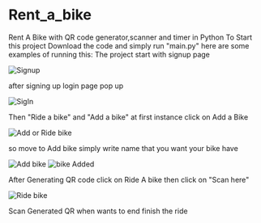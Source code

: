 # Rent_a_bike
 Rent A Bike with QR code generator,scanner and timer in Python
To Start this project Download the code
and simply run "main.py"
here are some examples of running this:
The project start with signup page

![Signup](https://github.com/ahmed-dev-tech/Rent_a_bike/blob/main/BikeProject/examples/RentABike-Signup.PNG)

after signing up 
login page pop up

![SigIn](https://github.com/ahmed-dev-tech/Rent_a_bike/blob/main/BikeProject/examples/RentABike-SignIN.PNG)


Then "Ride a bike" and "Add a bike"
at first instance click on Add a Bike


![Add or Ride bike](https://github.com/ahmed-dev-tech/Rent_a_bike/blob/main/BikeProject/examples/RentABikeOutput.PNG)

so move to Add bike
simply write name that you want your bike have


![Add bike](C:\Users\hh\Desktop\RentABikeOutput.PNG)
![bike Added](https://github.com/ahmed-dev-tech/Rent_a_bike/blob/main/BikeProject/examples/RentABike-GenerateQR.PNG)

After Generating QR code
click on Ride A bike then click on "Scan here"


![Ride bike](https://github.com/ahmed-dev-tech/Rent_a_bike/blob/main/BikeProject/examples/RentABikeRide.PNG)


Scan Generated QR when wants to end finish the ride
